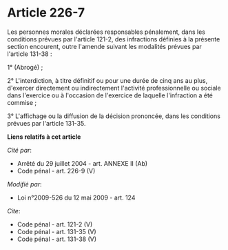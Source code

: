 # Article 226-7

Les personnes morales déclarées responsables pénalement, dans les conditions prévues par l'article 121-2, des infractions
définies à la présente section encourent, outre l'amende suivant les modalités prévues par l'article 131-38 : 

1° (Abrogé) ; 

2° L'interdiction, à titre définitif ou pour une durée de cinq ans au plus, d'exercer directement ou indirectement l'activité
professionnelle ou sociale dans l'exercice ou à l'occasion de l'exercice de laquelle l'infraction a été commise ; 

3° L'affichage ou la diffusion de la décision prononcée, dans les conditions prévues par l'article 131-35.

**Liens relatifs à cet article**

_Cité par_:

  - Arrêté du 29 juillet 2004 - art. ANNEXE II (Ab)
  - Code pénal - art. 226-9 (V)

_Modifié par_:

  - Loi n°2009-526 du 12 mai 2009 - art. 124

_Cite_:

  - Code pénal - art. 121-2 (V)
  - Code pénal - art. 131-35 (V)
  - Code pénal - art. 131-38 (V)
